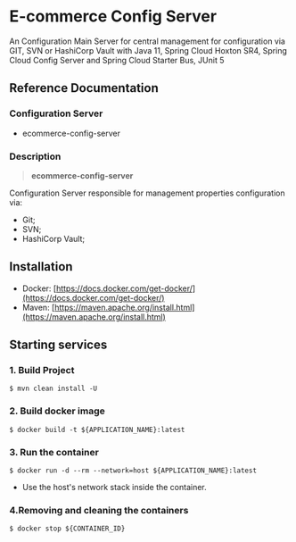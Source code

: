 # E-commerce Config Server

An Configuration Main Server for central management for configuration via GIT, SVN or HashiCorp Vault with Java 11, Spring Cloud Hoxton SR4, Spring Cloud Config Server and Spring Cloud Starter Bus, JUnit 5

## Reference Documentation

### Configuration Server

-   ecommerce-config-server

### Description

> **ecommerce-config-server**

Configuration Server responsible for management properties configuration via:

 - Git;
 - SVN;
 - HashiCorp Vault;

## Installation

-   Docker: [https://docs.docker.com/get-docker/](https://docs.docker.com/get-docker/)
-   Maven: [https://maven.apache.org/install.html](https://maven.apache.org/install.html)

## Starting services

### 1. Build Project

```
$ mvn clean install -U
```

### 2. Build docker image

```
$ docker build -t ${APPLICATION_NAME}:latest
```

### 3. Run the container

```
$ docker run -d --rm --network=host ${APPLICATION_NAME}:latest
```

-   Use the host's network stack inside the container.

### 4.Removing and cleaning the containers

```
$ docker stop ${CONTAINER_ID}
```
